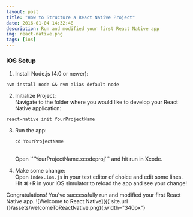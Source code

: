 ```yaml
---
layout: post
title: "How to Structure a React Native Project"
date: 2016-01-04 14:32:48
description: Run and modified your first React Native app
img: react-native.png
tags: [ios]
---
```


### iOS Setup

1. Install Node.js (4.0 or newer): <br />
```
nvm install node && nvm alias default node
```

2. Initialize Project:<br />
Navigate to the folder where you would like to develop your React Native application:<br />
```
react-native init YourProjectName
```

3. Run the app:<br />
	```
	cd YourProjectName
	```
	<br />
	Open ```YourProjectName.xcodeproj``` and hit run in Xcode.


4. Make some change:<br />
 Open ```index.ios.js``` in your text editor of choice and edit some lines.<br />
 Hit ⌘+R in your iOS simulator to reload the app and see your change!

Congratulations! You've successfully run and modified your first React Native app.
![Welcome to React Native]({{ site.url }}/assets/welcomeToReactNative.png){:width="340px"}

[react-native-getting-started]: http://facebook.github.io/react-native/docs/getting-started.html#content
[jekyll]:      http://jekyllrb.com
